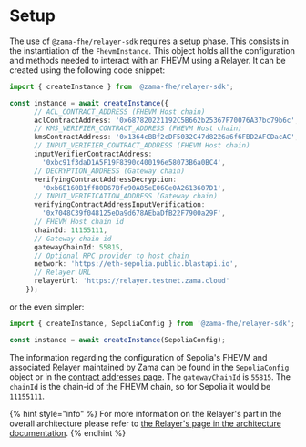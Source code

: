 # Setup

The use of `@zama-fhe/relayer-sdk` requires a setup phase.
This consists in the instantiation of the `FhevmInstance`.
This object holds all the configuration and methods needed to interact with an FHEVM using a Relayer.
It can be created using the following code snippet:

```ts
import { createInstance } from '@zama-fhe/relayer-sdk';

const instance = await createInstance({
      // ACL_CONTRACT_ADDRESS (FHEVM Host chain)
      aclContractAddress: '0x687820221192C5B662b25367F70076A37bc79b6c',
      // KMS_VERIFIER_CONTRACT_ADDRESS (FHEVM Host chain)
      kmsContractAddress: '0x1364cBBf2cDF5032C47d8226a6f6FBD2AFCDacAC',
      // INPUT_VERIFIER_CONTRACT_ADDRESS (FHEVM Host chain)
      inputVerifierContractAddress:
        '0xbc91f3daD1A5F19F8390c400196e58073B6a0BC4',
      // DECRYPTION_ADDRESS (Gateway chain)
      verifyingContractAddressDecryption:
        '0xb6E160B1ff80D67Bfe90A85eE06Ce0A2613607D1',
      // INPUT_VERIFICATION_ADDRESS (Gateway chain)
      verifyingContractAddressInputVerification:
        '0x7048C39f048125eDa9d678AEbaDfB22F7900a29F',
      // FHEVM Host chain id
      chainId: 11155111,
      // Gateway chain id
      gatewayChainId: 55815,
      // Optional RPC provider to host chain
      network: 'https://eth-sepolia.public.blastapi.io',
      // Relayer URL
      relayerUrl: 'https://relayer.testnet.zama.cloud'
    });

```

or the even simpler:

```ts
import { createInstance, SepoliaConfig } from '@zama-fhe/relayer-sdk';

const instance = await createInstance(SepoliaConfig);

```

The information regarding the configuration of Sepolia's FHEVM and associated Relayer maintained by Zama can be found in the `SepoliaConfig` object or in the [contract addresses page](../solidity-guides/contract_addresses.md).
The `gatewayChainId` is `55815`.
The `chainId` is the chain-id of the FHEVM chain, so for Sepolia it would be `11155111`.


{% hint style="info" %}
For more information on the Relayer's part in the overall architecture please refer to [the Relayer's page in the architecture documentation](../protocol/architecture/relayer_oracle.md).
{% endhint %}
